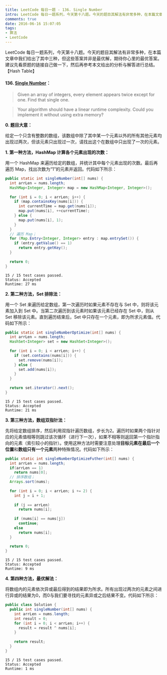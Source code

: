 ```yaml
---
title: LeetCode 每日一题 - 136. Single Number
intro: LeetCode 每日一题系列，今天第十八题。今天的题目其解法有非常多种，在本篇文章中我们给出了其中三种，但这些答案并非是最优解，期待你心里的最优答案。建议先看原题的链接自己做一下，然后再参考本文给出的分析与解答进行总结。【Hash Table】
comments: true
date: 2016-06-16 15:07:05
tags:
- 算法
- LeetCode
---
```



LeetCode 每日一题系列，今天第十八题。今天的题目其解法有非常多种，在本篇文章中我们给出了其中三种，但这些答案并非是最优解，期待你心里的最优答案。建议先看原题的链接自己做一下，然后再参考本文给出的分析与解答进行总结。【Hash Table】

#### 136. [Single Number](https://leetcode.com/problems/single-number/)：

> Given an array of integers, every element appears twice except for one. Find that single one.

> Your algorithm should have a linear runtime complexity. Could you implement it without using extra memory?

**0. 题目大意：**

给定一个只含有整数的数组，该数组中除了其中某一个元素以外的所有其他元素均出现过两次，但该元素只出现过一次，请找出这个在数组中只出现了一次的元素。

**1. 第一种方法，HashMap 计算各个元素出现的次数：**

用一个 HashMap 来遍历给定的数组，并统计其中每个元素出现的次数。最后再遍历 Map，找出次数为“1”的元素并返回。代码如下所示：

```java
public static int singleNumber(int[] nums) {
  int arrLen = nums.length;
  HashMap<Integer, Integer> map = new HashMap<Integer, Integer>();
    
  for (int i = 0; i < arrLen; i++) {
    if (map.containsKey(nums[i])) {
      int currentTime = map.get(nums[i]);
      map.put(nums[i], ++currentTime);
    } else {
      map.put(nums[i], 1);
    }
  }
  // 遍历 Map；
  for (Map.Entry<Integer, Integer> entry : map.entrySet()) {  
    if (entry.getValue() == 1)
      return entry.getKey();
  }  
     
  return 0;
}
```

```text
15 / 15 test cases passed.
Status: Accepted
Runtime: 27 ms
```

**2. 第二种方法，Set 排除法：**

用一个 Set 来遍历给定数组，第一次遍历时如果元素不存在与 Set 中，则将该元素加入到 Set 中。当第二次遍历到该元素时如果该元素已经存在 Set 中，则从 Set 移除该元素。直到遍历结束后，Set 中只存在一个元素，即为所求元素值。代码如下所示：

```java
public static int singleNumberOptimize(int[] nums) {
  int arrLen = nums.length;
  HashSet<Integer> set = new HashSet<Integer>();
    
  for (int i = 0; i < arrLen; i++) {
    if (set.contains(nums[i])) {
      set.remove(nums[i]);
    } else {
      set.add(nums[i]);
    }
  }
     
  return set.iterator().next();
}
```

```text
15 / 15 test cases passed.
Status: Accepted
Runtime: 21 ms
```



**3. 第三种方法，数组双指针法：**

先将给定数组排序，然后利用双指针遍历数组，步长为2。遍历时如果两个指针对应的元素值相等则跳过该次循环（进行下一次），如果不相等则返回第一个指针指向的元素（索引较小的指针）。使用这种方法时需要注意处理**目标元素在最后一个位置**和**数组只有一个元素**两种特殊情况。代码如下所示：

```java
public static int singleNumberOptimizeFuther(int[] nums) {
  int arrLen = nums.length;
  if(arrLen == 1)
    return nums[0];
  // 排序数组；
  Arrays.sort(nums);
    
  for (int i = 0; i < arrLen; i += 2) {
    int j = i + 1;
      
    if (j == arrLen)
      return nums[i];
            
    if (nums[i] == nums[j])
      continue;
    else 
      return nums[i];
  }
    
  return 0;     
}  
```

```text
15 / 15 test cases passed.
Status: Accepted
Runtime: 9 ms
```

**4. 第四种方法，最优解法：**

将数组内的元素依次异或最后得到的结果即为所求。所有出现过两次的元素之间进行异或的结果为0，而0与我们要寻找的元素异或之后结果不变。代码如下所示：

```java
public class Solution {
  public int singleNumber(int[] nums) {
    int arrLen = nums.length;
    int result = 0;
    for (int i = 0; i < arrLen; i++) {
      result = result ^ nums[i];
    }
    
    return result;
  }
}
```

```text
15 / 15 test cases passed.
Status: Accepted
Runtime: 1 ms
```
